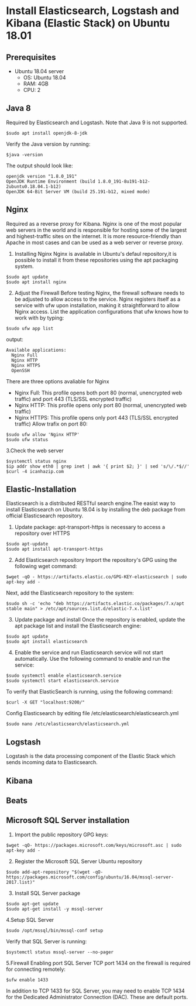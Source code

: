 # Install Elasticsearch, Logstash and Kibana (Elastic Stack) on Ubuntu 18.01
## Prerequisites
- Ubuntu 18.04 server
  - OS: Ubuntu 18.04
  - RAM: 4GB
  - CPU: 2
## Java 8
Required by Elasticsearch and Logstash. Note that Java 9 is not supported.
  ```
  $sudo apt install openjdk-8-jdk
  ```
  Verify the Java version by running:
  ```
  $java -version
  ```
  The output should look like:
  ```
  openjdk version "1.8.0_191"
  OpenJDK Runtime Environment (build 1.8.0_191-8u191-b12-2ubuntu0.18.04.1-b12)
  OpenJDK 64-Bit Server VM (build 25.191-b12, mixed mode)
  ```
## Nginx
Required as a reverse proxy for Kibana.
Nginx is one of the most popular web servers in the world and is responsible for hosting some of the largest and highest-traffic sites on the internet. It is more resource-friendly than Apache in most cases and can be used as a web server or reverse proxy.
1. Installing Nginx
Nginx is available in Ubuntu's defaul repository,it is possible to install it from these repositories using the apt packaging system.
  ```
  $sudo apt update
  $sudo apt install nginx
  ```
2. Adjust the Firewall
Before testing Nginx, the firewall software needs to be adjusted to allow access to the service. Nginx registers itself as a service with ufw upon installation, making it straightforward to allow Nginx access.
List the application configurations that ufw knows how to work with by typing:
  ```
  $sudo ufw app list
  ```
output:
  ```
  Available applications:
    Nginx Full
    Nginx HTTP
    Nginx HTTPS
    OpenSSH
  ```
There are three options avaliable for Nginx
  - Nginx Full: This profile opens both port 80 (normal, unencrypted web traffic) and port 443 (TLS/SSL encrypted traffic)
  - Nginx HTTP: This profile opens only port 80 (normal, unencrypted web traffic)
  - Nginx HTTPS: This profile opens only port 443 (TLS/SSL encrypted traffic)
Allow trafix on port 80:
  ```
  $sudo ufw allow 'Nginx HTTP'
  $sudo ufw status
  ```
3.Check the web server
  ```
  $systemctl status nginx
  $ip addr show eth0 | grep inet | awk '{ print $2; }' | sed 's/\/.*$//'
  $curl -4 icanhazip.com
  ```


## Elastic-Installation
Elasticsearch is a distributed RESTful search engine.The easist way to install Elasticsearch on Ubuntu 18.04 is by installing the deb package from official Elasticsearch repository.
1. Update package:
  apt-transport-https is necessary to access a repository over HTTPS
  ```
  $sudo apt-update 
  $sudo apt install apt-transport-https
  ```
2. Add Elasticsearch repository
  Import the repository's GPG using the following wget command:
  ```
  $wget -qO - https://artifacts.elastic.co/GPG-KEY-elasticsearch | sudo apt-key add -
  ```
  Next, add the Elasticsearch repository to the system:
  ```
  $sudo sh -c 'echo "deb https://artifacts.elastic.co/packages/7.x/apt stable main" > /etc/apt/sources.list.d/elastic-7.x.list'
  ```
3. Update package and install
  Once the repository is enabled, update the apt package list and install the Elasticsearch engine:
  ```
  $sudo apt update
  $sudo apt install elasticsearch
  
  ```
4. Enable the service and run
  Elasticsearch service will not start automatically. Use the following command to enable and run the service:
  ```
  $sudo systemctl enable elasticsearch.service
  $sudo systemctl start elasticsearch.service
  ```
  To verify that ElasticSearch is running, using the following command:
  ```
  $curl -X GET "localhost:9200/"
  ```
  Config Elasticsearch by editing file /etc/elasticsearch/elasticsearch.yml
  ```
  $sudo nano /etc/elasticsearch/elasticsearch.yml
  ```
## Logstash
Logstash is the data processing component of the Elastic Stack which sends incoming data to Elasticsearch.
## Kibana
## Beats
## Microsoft SQL Server installation
1. Import the public repository GPG keys:
  ```
  $wget -qO- https://packages.microsoft.com/keys/microsoft.asc | sudo apt-key add -
  ```
2. Register the Microsoft SQL Server Ubuntu repository
  ```
  $sudo add-apt-repository "$(wget -qO- https://packages.microsoft.com/config/ubuntu/16.04/mssql-server-2017.list)"
  ```
3. Install SQL Server package
  ```
  $sudo apt-get update
  $sudo apt-get install -y mssql-server
  ``` 
4.Setup SQL Server 
  ```
  $sudo /opt/mssql/bin/mssql-conf setup
  ```
  Verify that SQL Server is running:
  ```
  $systemctl status mssql-server --no-pager
  ```
5.Firewall
Enabling port SQL Server TCP port 1434 on the firewall is required for connecting remotely:
  ```
  $ufw enable 1433
  ```
In addition to TCP 1433 for SQL Server, you may need to enable TCP 1434 for the Dedicated Administrator Connection (DAC). These are default ports.


